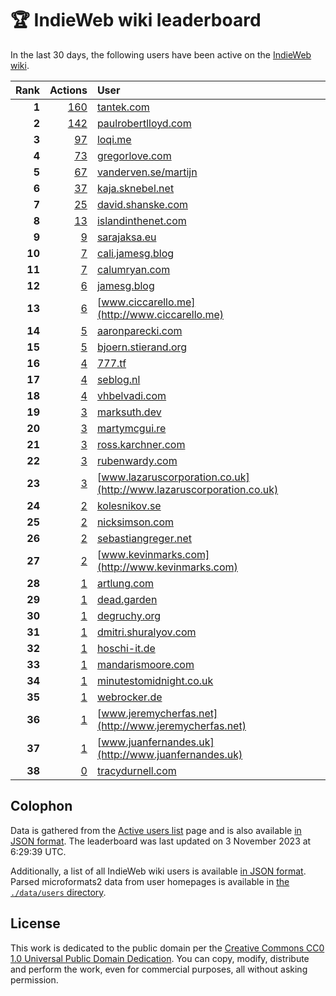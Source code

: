# 🏆 IndieWeb wiki leaderboard

In the last 30 days, the following users have been active on the [IndieWeb wiki](https://indieweb.org).

| Rank | Actions | User |
|-----:|--------:|:-----|
| **1** | [160](https://indieweb.org/Special:Contributions/Tantek.com) | [tantek.com](http://tantek.com) |
| **2** | [142](https://indieweb.org/Special:Contributions/Paulrobertlloyd.com) | [paulrobertlloyd.com](http://paulrobertlloyd.com) |
| **3** | [97](https://indieweb.org/Special:Contributions/Loqi.me) | [loqi.me](http://loqi.me) |
| **4** | [73](https://indieweb.org/Special:Contributions/Gregorlove.com) | [gregorlove.com](http://gregorlove.com) |
| **5** | [67](https://indieweb.org/Special:Contributions/Vanderven.se_martijn) | [vanderven.se/martijn](http://vanderven.se/martijn) |
| **6** | [37](https://indieweb.org/Special:Contributions/Kaja.sknebel.net) | [kaja.sknebel.net](http://kaja.sknebel.net) |
| **7** | [25](https://indieweb.org/Special:Contributions/David.shanske.com) | [david.shanske.com](http://david.shanske.com) |
| **8** | [13](https://indieweb.org/Special:Contributions/Islandinthenet.com) | [islandinthenet.com](http://islandinthenet.com) |
| **9** | [9](https://indieweb.org/Special:Contributions/Sarajaksa.eu) | [sarajaksa.eu](http://sarajaksa.eu) |
| **10** | [7](https://indieweb.org/Special:Contributions/Cali.jamesg.blog) | [cali.jamesg.blog](http://cali.jamesg.blog) |
| **11** | [7](https://indieweb.org/Special:Contributions/Calumryan.com) | [calumryan.com](http://calumryan.com) |
| **12** | [6](https://indieweb.org/Special:Contributions/Jamesg.blog) | [jamesg.blog](http://jamesg.blog) |
| **13** | [6](https://indieweb.org/Special:Contributions/Www.ciccarello.me) | [www.ciccarello.me](http://www.ciccarello.me) |
| **14** | [5](https://indieweb.org/Special:Contributions/Aaronparecki.com) | [aaronparecki.com](http://aaronparecki.com) |
| **15** | [5](https://indieweb.org/Special:Contributions/Bjoern.stierand.org) | [bjoern.stierand.org](http://bjoern.stierand.org) |
| **16** | [4](https://indieweb.org/Special:Contributions/777.tf) | [777.tf](http://777.tf) |
| **17** | [4](https://indieweb.org/Special:Contributions/Seblog.nl) | [seblog.nl](http://seblog.nl) |
| **18** | [4](https://indieweb.org/Special:Contributions/Vhbelvadi.com) | [vhbelvadi.com](http://vhbelvadi.com) |
| **19** | [3](https://indieweb.org/Special:Contributions/Marksuth.dev) | [marksuth.dev](http://marksuth.dev) |
| **20** | [3](https://indieweb.org/Special:Contributions/Martymcgui.re) | [martymcgui.re](http://martymcgui.re) |
| **21** | [3](https://indieweb.org/Special:Contributions/Ross.karchner.com) | [ross.karchner.com](http://ross.karchner.com) |
| **22** | [3](https://indieweb.org/Special:Contributions/Rubenwardy.com) | [rubenwardy.com](http://rubenwardy.com) |
| **23** | [3](https://indieweb.org/Special:Contributions/Www.lazaruscorporation.co.uk) | [www.lazaruscorporation.co.uk](http://www.lazaruscorporation.co.uk) |
| **24** | [2](https://indieweb.org/Special:Contributions/Kolesnikov.se) | [kolesnikov.se](http://kolesnikov.se) |
| **25** | [2](https://indieweb.org/Special:Contributions/Nicksimson.com) | [nicksimson.com](http://nicksimson.com) |
| **26** | [2](https://indieweb.org/Special:Contributions/Sebastiangreger.net) | [sebastiangreger.net](http://sebastiangreger.net) |
| **27** | [2](https://indieweb.org/Special:Contributions/Www.kevinmarks.com) | [www.kevinmarks.com](http://www.kevinmarks.com) |
| **28** | [1](https://indieweb.org/Special:Contributions/Artlung.com) | [artlung.com](http://artlung.com) |
| **29** | [1](https://indieweb.org/Special:Contributions/Dead.garden) | [dead.garden](http://dead.garden) |
| **30** | [1](https://indieweb.org/Special:Contributions/Degruchy.org) | [degruchy.org](http://degruchy.org) |
| **31** | [1](https://indieweb.org/Special:Contributions/Dmitri.shuralyov.com) | [dmitri.shuralyov.com](http://dmitri.shuralyov.com) |
| **32** | [1](https://indieweb.org/Special:Contributions/Hoschi-it.de) | [hoschi-it.de](http://hoschi-it.de) |
| **33** | [1](https://indieweb.org/Special:Contributions/Mandarismoore.com) | [mandarismoore.com](http://mandarismoore.com) |
| **34** | [1](https://indieweb.org/Special:Contributions/Minutestomidnight.co.uk) | [minutestomidnight.co.uk](http://minutestomidnight.co.uk) |
| **35** | [1](https://indieweb.org/Special:Contributions/Webrocker.de) | [webrocker.de](http://webrocker.de) |
| **36** | [1](https://indieweb.org/Special:Contributions/Www.jeremycherfas.net) | [www.jeremycherfas.net](http://www.jeremycherfas.net) |
| **37** | [1](https://indieweb.org/Special:Contributions/Www.juanfernandes.uk) | [www.juanfernandes.uk](http://www.juanfernandes.uk) |
| **38** | [0](https://indieweb.org/Special:Contributions/Tracydurnell.com) | [tracydurnell.com](http://tracydurnell.com) |


## Colophon

Data is gathered from the [Active users list](https://indieweb.org/Special:ActiveUsers) page and is also available [in JSON format](https://github.com/jgarber623/indieweb-wiki-leaderboard/blob/main/data/leaderboard.json). The leaderboard was last updated on 3 November 2023 at 6:29:39 UTC.

Additionally, a list of all IndieWeb wiki users is available [in JSON format](https://github.com/jgarber623/indieweb-wiki-leaderboard/blob/main/data/users.json). Parsed microformats2 data from user homepages is available in [the `./data/users` directory](https://github.com/jgarber623/indieweb-wiki-leaderboard/blob/main/data/users).

## License

This work is dedicated to the public domain per the [Creative Commons CC0 1.0 Universal Public Domain Dedication](https://creativecommons.org/publicdomain/zero/1.0/). You can copy, modify, distribute and perform the work, even for commercial purposes, all without asking permission.
